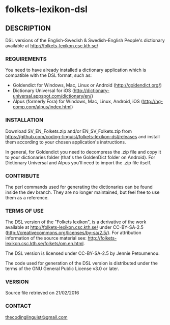 # folkets-lexikon-dsl
## DESCRIPTION

DSL versions of the English-Swedish & Swedish-English People's dictionary available at http://folkets-lexikon.csc.kth.se/

### REQUIREMENTS

You need to have already installed a dictionary application which is compatible with the DSL format, such as: 
* Goldendict for Windows, Mac, Linux or Android  (http://goldendict.org/)
* Dictionary Universal for iOS (http://dictionary-universal.appspot.com/dictionary/en/)
* Alpus (formerly Fora) for Windows, Mac, Linux, Android, iOS (http://ng-comp.com/alpus/index.html)

### INSTALLATION

Download SV_EN_Folkets.zip and/or EN_SV_Folkets.zip from https://github.com/coding-linguist/folkets-lexikon-dsl/releases and install them according to your chosen application's instructions.

In general, for Goldendict you need to decompress the .zip file and copy it to your dictionaries folder (that's the GoldenDict folder on Android). For Dictionary Universal and Alpus you'll need to import the .zip file itself.

### CONTRIBUTE

The perl commands used for generating the dictionaries can be found inside the dev branch. They are no longer maintained, but feel free to use them as a reference.

### TERMS OF USE
The DSL version of the "Folkets lexikon", is a derivative of the work available at http://folkets-lexikon.csc.kth.se/ under CC-BY-SA-2.5 (http://creativecommons.org/licenses/by-sa/2.5/). For attribution information of the source material see: http://folkets-lexikon.csc.kth.se/folkets/om.en.html. 

The DSL version is licensed under CC-BY-SA-2.5 by Jennie Petoumenou. 

The code used for generation of the DSL version is distributed under the terms of the GNU General Public License v3.0 or later.

### VERSION
Source file retrieved on 21/02/2016

### CONTACT
thecodinglinguist@gmail.com
